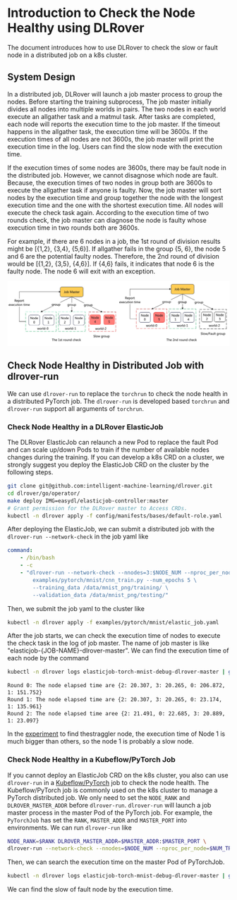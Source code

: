 # Introduction to Check the Node Healthy using DLRover

The document introduces how to use DLRover to check the slow or fault node
in a distributed job on a k8s cluster.

## System Design

In a distributed job, DLRover will launch a job master process to group the nodes.
Before starting the training subprocess, The job master initially divides all nodes
into multiple worlds in pairs. The two nodes in each world execute an allgather task
and a matmul task. After tasks are completed, each node will reports the execution time
to the job master. If the timeout happens in the allgather task, the execution time
will be 3600s. If the execution times of all nodes are not 3600s, the job master will
print the execution time in the log. Users can find the slow node with the execution
time.

If the execution times of some nodes are 3600s, there may be fault node in the distributed
job. However, we cannot disagnose which node are fault. Because, the execution times
of two nodes in group both are 3600s to execute the allgather task if anyone is faulty.
Now, the job master will sort nodes by the execution time and
group together the node with the longest execution time and the one with
the shortest execution time. All nodes will execute the check task again. According to
the execution time of two rounds check, the job master can diagnose the node is faulty
whose execution time in two rounds both are 3600s.

For example, if there are 6 nodes in a job, the 1st round of division results might be
[{1,2}, {3,4}, {5,6}]. If allgather fails in the group {5, 6}, the node 5 and 6 are the
potential faulty nodes. Therefore, the 2nd round of division would be [{1,2}, {3,5}, {4,6}].
If {4,6} fails, it indicates that node 6 is the faulty node. The node 6 will exit with
an exception.

<div align="center">
<img src="../figures/ft_llm_training/node_health_check.jpg" alt="Editor" width="600">
</div>

## Check Node Healthy in Distributed Job with dlrover-run

We can use `dlrover-run` to replace the `torchrun` to check the node health in
a distributed PyTorch job. The `dlrover-run` is developed based `torchrun` and
`dlrover-run` support all arguments of `torchrun`.

### Check Node Healthy in a DLRover ElasticJob

The DLRover ElasticJob can relaunch a new Pod to replace the fault Pod and can
scale up/down Pods to train if the number of available nodes changes during
the training. If you can develop a k8s CRD on a cluster, we strongly suggest you deploy the
ElasticJob CRD on the cluster by the following steps.

```bash
git clone git@github.com:intelligent-machine-learning/dlrover.git
cd dlrover/go/operator/
make deploy IMG=easydl/elasticjob-controller:master
# Grant permission for the DLRover master to Access CRDs.
kubectl -n dlrover apply -f config/manifests/bases/default-role.yaml
```

After deploying the ElasticJob, we can submit a distributed job with
the `dlrover-run --network-check` in the job yaml like

```yaml
command:
    - /bin/bash
    - -c
    - "dlrover-run --network-check --nnodes=3:$NODE_NUM --nproc_per_node=2 --max_restarts=3  \
        examples/pytorch/mnist/cnn_train.py --num_epochs 5 \
        --training_data /data/mnist_png/training/ \
        --validation_data /data/mnist_png/testing/"
```

Then, we submit the job yaml to the cluster like

```bash
kubectl -n dlrover apply -f examples/pytorch/mnist/elastic_job.yaml
```

After the job starts, we can check the execution time of nodes to execute the check
task in the log of job master. The name of job master is like "elasticjob-{JOB-NAME}-dlrover-master".
We can find the execution time of each node by the command

```bash
kubectl -n dlrover logs elasticjob-torch-mnist-debug-dlrover-master | grep elapsed
```

```text
Round 0: The node elapsed time are {2: 20.307, 3: 20.265, 0: 206.872, 1: 151.752}
Round 1: The node elapsed time are {2: 20.307, 3: 20.265, 0: 23.174, 1: 135.961}
Round 2: The node elapsed time aree {2: 21.491, 0: 22.685, 3: 20.889, 1: 23.097}
```

In the [experiment](../tech_report/fault_tolerance_exps.md) to find thestraggler node,
the execution time of Node 1 is much bigger than others, so the node 1 is probably a slow node.

### Check Node Healthy in a Kubeflow/PyTorch Job

If you cannot deploy an ElasticJob CRD on the k8s cluster, you also can use
`dlrover-run` in a [Kubeflow/PyTorch](https://www.kubeflow.org/docs/components/training/pytorch/)
job to check the node health. The Kubeflow/PyTorch job
is commonly used on the k8s cluster to manage a PyTorch distributed job. We only need to set
the `NODE_RANK` and `DLROVER_MASTER_ADDR` before `dlrover-run`. `dlrover-run` will
launch a job master process in the master Pod of the PyTorch job.
For example, the `PyTorchJob` has set the `RANK`, `MASTER_ADDR` and `MASTER_PORT`
into environments. We can run `dlrover-run` like

```bash
NODE_RANK=$RANK DLROVER_MASTER_ADDR=$MASTER_ADDR:$MASTER_PORT \
dlrover-run --network-check --nnodes=$NODE_NUM --nproc_per_node=$NUM_TRAINERS  train_script.py
```

Then, we can search the execution time on the master Pod of PyTorchJob.

```bash
kubectl -n dlrover logs elasticjob-torch-mnist-debug-dlrover-master | grep elapsed
```

We can find the slow of fault node by the execution time.
